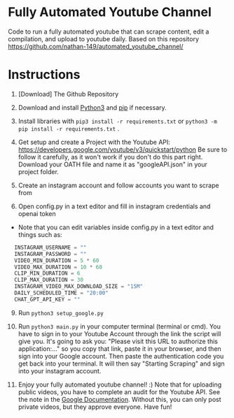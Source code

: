# Fully Automated Youtube Channel

Code to run a fully automated youtube that can scrape content, edit a compilation, and upload to youtube daily.
Based on this repository https://github.com/nathan-149/automated_youtube_channel/

# Instructions

1. [Download] The Github Repository

2. Download and install [Python3](https://www.python.org/downloads/) and [pip](https://pip.pypa.io/en/stable/installing/) if necessary.

3. Install libraries with `pip3 install -r requirements.txt` or `python3 -m pip install -r requirements.txt` .

4. Get setup and create a Project with the Youtube API: https://developers.google.com/youtube/v3/quickstart/python
Be sure to follow it carefully, as it won't work if you don't do this part right.
Download your OATH file and name it as "googleAPI.json" in your project folder.

6. Create an instagram account and follow accounts you want to scrape from

7. Open config.py in a text editor and fill in instagram credentials and openai token

- Note that you can edit variables inside config.py in a text editor and things such as:

```py
  INSTAGRAM_USERNAME = "" 
  INSTAGRAM_PASSWORD = ""
  VIDEO_MIN_DURATION = 5 * 60
  VIDEO_MAX_DURATION = 10 * 60
  CLIP_MIN_DURATION = 6
  CLIP_MAX_DURATION = 30
  INSTAGRAM_VIDEO_MAX_DOWNLOAD_SIZE = "15M"
  DAILY_SCHEDULED_TIME = "20:00"
  CHAT_GPT_API_KEY = ""
```

9. Run `python3 setup_google.py`

10. Run `python3 main.py` in your computer terminal (terminal or cmd). You have to sign in to your Youtube Account through the link the script will give you. It's going to ask you: "Please visit this URL to authorize this application:..." so you copy that link, paste it in your browser, and then sign into your Google account. Then paste the authentication code you get back into your terminal. It will then say "Starting Scraping" and sign into your instagram account.

11. Enjoy your fully automated youtube channel! :) Note that for uploading public videos, you have to complete an audit for the Youtube API. See the note in the [Google Documentation](https://developers.google.com/youtube/v3/docs/videos/insert). Without this, you can only post private videos, but they approve everyone. Have fun!
